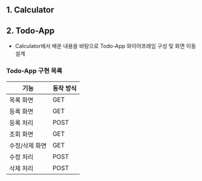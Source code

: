 ## 1. Calculator

## 2. Todo-App
- Calculator에서 배운 내용을 바탕으로 Todo-App 와이어프레임 구성 및 화면 이동 설계

### Todo-App 구현 목록

|기능       | 동작 방식 |
|------------------|-------------|
| 목록 화면        | GET         |
| 등록 화면        | GET         |
| 등록 처리        | POST        |
| 조회 화면        | GET         |
| 수정/삭제 화면   | GET         |
| 수정 처리        | POST        |
| 삭제 처리        | POST        |
